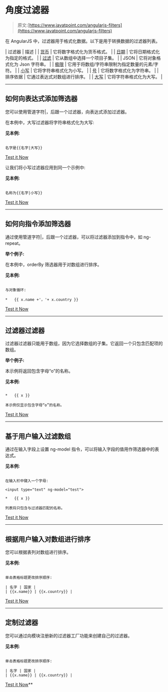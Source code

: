 # 角度过滤器

> 原文:[https://www.javatpoint.com/angularjs-filters](https://www.javatpoint.com/angularjs-filters)

在 AngularJS 中，过滤器用于格式化数据。以下是用于转换数据的过滤器列表。

| 过滤器 | 描述 |
| [货币](angularjs-currency-filter) | 它将数字格式化为货币格式。 |
| [日期](angularjs-date-filter) | 它将日期格式化为指定的格式。 |
| [过滤](angularjs-filter-filters) | 它从数组中选择一个项目子集。 |
| JSON | 它将对象格式化为 Json 字符串。 |
| [极限](angularjs-limit-to-filter) | 它用于将数组/字符串限制为指定数量的元素/字符。 |
| [小写](angularjs-lower-case-filter) | 它将字符串格式化为小写。 |
| [号](angularjs-number-filter) | 它将数字格式化为字符串。 |
| 排序依据 | 它通过表达式对数组进行排序。 |
| [大写](angularjs-uppercase-filter) | 它将字符串格式化为大写。 |

* * *

## 如何向表达式添加筛选器

您可以使用管道字符|，后跟一个过滤器，向表达式添加过滤器。

在本例中，大写过滤器将字符串格式化为大写:

**见本例:**

```

名字是{{名字|大写}}

```

[Test it Now](https://www.javatpoint.com/oprweb/test.jsp?filename=angularjs-filters1)

让我们将小写过滤器应用到同一个示例中:

**见本例:**

```

名称为{{名字|小写}}

```

[Test it Now](https://www.javatpoint.com/oprweb/test.jsp?filename=angularjs-filters2)

* * *

## 如何向指令添加筛选器

通过使用管道字符|，后跟一个过滤器，可以将过滤器添加到指令中，如 ng-repeat。

**举个例子:**

在本例中，orderBy 筛选器用于对数组进行排序。

**见本例:**

```

与对象循环:

*   {{ x.name +'，'+ x.country }}

```

[Test it Now](https://www.javatpoint.com/oprweb/test.jsp?filename=angularfilter3)

* * *

## 过滤器过滤器

过滤器过滤器只能用于数组，因为它选择数组的子集。它返回一个只包含匹配项的数组。

**举个例子:**

本示例将返回包含字母“o”的名称。

**见本例:**

```

*   {{ x }}

本示例仅显示包含字母“o”的名称。

```

[Test it Now](https://www.javatpoint.com/oprweb/test.jsp?filename=angularfilter4)

* * *

## 基于用户输入过滤数组

通过在输入字段上设置 ng-model 指令，可以将输入字段的值用作筛选器中的表达式。

**见本例:**

```

在输入栏中键入一个字母:

<input type="text" ng-model="test">

*   {{ x }}

列表将只包含与过滤器匹配的名称。

```

[Test it Now](https://www.javatpoint.com/oprweb/test.jsp?filename=angularfilter5)

* * *

## 根据用户输入对数组进行排序

您可以根据表列对数组进行排序。

**见本例:**

```

单击表格标题更改排序顺序:

| 名字 | 国家 |
| {{x.name}} | {{x.country}} |

```

[Test it Now](https://www.javatpoint.com/oprweb/test.jsp?filename=angularfilter6)

* * *

## 定制过滤器

您可以通过向模块注册新的过滤器工厂功能来创建自己的过滤器。

**见本例:**

```

单击表格标题更改排序顺序:

| 名字 | 国家 |
| {{x.name}} | {{x.country}} |

```

[Test it Now](https://www.javatpoint.com/oprweb/test.jsp?filename=angularfilter7)**